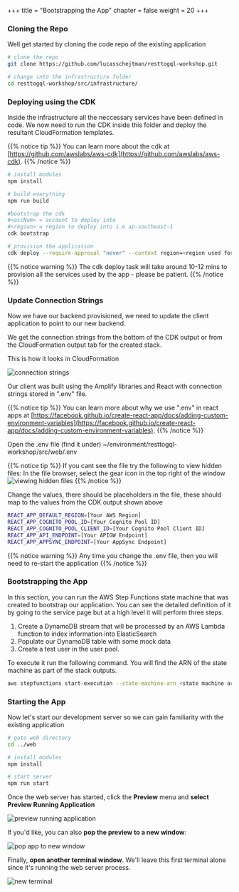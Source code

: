 +++
title = "Bootstrapping the App"
chapter = false
weight = 20
+++

### Cloning the Repo

Well get started by cloning the code repo of the existing application

```bash
# clone the repo
git clone https://github.com/lucasschejtman/resttogql-workshop.git

# change into the infrastructure folder
cd resttogql-workshop/src/infrastructure/

```

### Deploying using the CDK

Inside the infrastructure all the neccessary services have been defined in code. We now need to run the CDK inside this folder and deploy the resultant CloudFormation templates.

{{% notice tip %}}
You can learn more about the cdk at [https://github.com/awslabs/aws-cdk](https://github.com/awslabs/aws-cdk).
{{% /notice %}}

```bash
# install modules
npm install

# build everything
npm run build

#bootstrap the cdk
#<accNum> = account to deploy into
#<region> = region to deploy into i.e ap-southeast-1
cdk bootstrap

# provision the application
cdk deploy --require-approval "never" --context region=<region used for bootstraping>
```

{{% notice warning %}}
The cdk deploy task will take around 10-12 mins to provision all the services used by the app - please be patient.
{{% /notice %}}

### Update Connection Strings

Now we have our backend provisioned, we need to update the client application to point to our new backend.

We get the connection strings from the bottom of the CDK output or from the CloudFormation output tab for the created stack.

This is how it looks in CloudFormation

![connection strings](/images/cdk-stack-outputs.png)

Our client was built using the Amplify libraries and React with connection strings stored in ".env" file.

{{% notice tip %}}
You can learn more about why we use ".env" in react apps at [https://facebook.github.io/create-react-app/docs/adding-custom-environment-variables](https://facebook.github.io/create-react-app/docs/adding-custom-environment-variables).
{{% /notice %}}

Open the .env file
(find it under)
~/environment/resttogql-workshop/src/web/.env

{{% notice tip %}}
If you cant see the file try the following to view hidden files: In the file browser, select the gear icon in the top right of the window
![viewing hidden files](/images/show_hidden_files.png)
{{% /notice %}}

Change the values, there should be placeholders in the file, these should map to the values from the CDK output shown above

```bash
REACT_APP_DEFAULT_REGION=[Your AWS Region]
REACT_APP_COGNITO_POOL_ID=[Your Cognito Pool ID]
REACT_APP_COGNITO_POOL_CLIENT_ID=[Your Cognito Pool Client ID]
REACT_APP_API_ENDPOINT=[Your APIGW Endpoint]
REACT_APP_APPSYNC_ENDPOINT=[Your AppSync Endpoint]
```

{{% notice warning %}}
Any time you change the .env file, then you will need to re-start the application
{{% /notice %}}

### Bootstrapping the App

In this section, you can run the AWS Step Functions state machine that was created to bootstrap our application. You can see the detailed definition of it by going to the service page but at a high level it will perform three steps.

1. Create a DynamoDB stream that will be processed by an AWS Lambda function to index information into ElasticSearch
2. Populate our DynamoDB table with some mock data
3. Create a test user in the user pool.

To execute it run the following command. You will find the ARN of the state machine as part of the stack outputs.

```bash
aws stepfunctions start-execution --state-machine-arn <state machine arn>
```

### Starting the App

Now let's start our development server so we can gain familiarity with the existing application

```bash
# goto web directory
cd ../web

# install modules
npm install

# start server
npm run start

```

Once the web server has started, click the **Preview** menu and **select Preview Running Application**

![preview running application](/images/preview_running_application.png)

If you'd like, you can also **pop the preview to a new window**:

![pop app to new window](/images/pop_browser_new_window.png)

Finally, **open another terminal window**. We'll leave this first terminal alone since it's running the web server process.

![new terminal](/images/c9_new_terminal.png)
